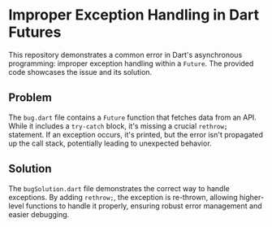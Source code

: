 # Improper Exception Handling in Dart Futures

This repository demonstrates a common error in Dart's asynchronous programming: improper exception handling within a `Future`.  The provided code showcases the issue and its solution.

## Problem

The `bug.dart` file contains a `Future` function that fetches data from an API. While it includes a `try-catch` block, it's missing a crucial `rethrow;` statement.  If an exception occurs, it's printed, but the error isn't propagated up the call stack, potentially leading to unexpected behavior.

## Solution

The `bugSolution.dart` file demonstrates the correct way to handle exceptions.  By adding `rethrow;`, the exception is re-thrown, allowing higher-level functions to handle it properly, ensuring robust error management and easier debugging.